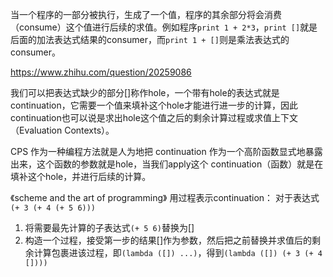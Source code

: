 当一个程序的一部分被执行，生成了一个值，程序的其余部分将会消费（consume）这个值进行后续的求值。例如程序`print 1 + 2*3`，`print []`就是后面的加法表达式结果的consumer，而`print 1 + []`则是乘法表达式的consumer。

https://www.zhihu.com/question/20259086

我们可以把表达式缺少的部分[]称作hole，一个带有hole的表达式就是continuation，它需要一个值来填补这个hole才能进行进一步的计算，因此continuation也可以说是求出hole这个值之后的剩余计算过程或求值上下文（Evaluation Contexts）。

CPS 作为一种编程方法就是人为地把 continuation 作为一个高阶函数显式地暴露出来，这个函数的参数就是hole，当我们apply这个 continuation（函数）就是在填补这个hole，并进行后续的计算。

《scheme and the art of programming》
用过程表示continuation：
对于表达式`(+ 3 (+ 4 (+ 5 6)))`
1. 将需要最先计算的子表达式`(+ 5 6)`替换为[]
2. 构造一个过程，接受第一步的结果[]作为参数，然后把之前替换并求值后的剩余计算包裹进该过程，即`(lambda ([]) ...)`，得到`(lambda ([]) (+ 3 (+ 4 [])))`

